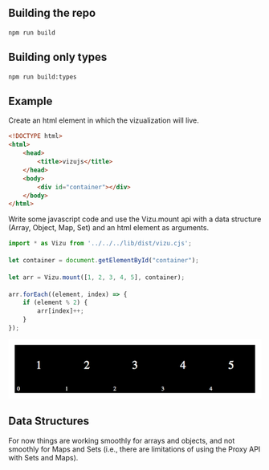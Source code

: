 ## Building the repo

```shell
npm run build
```

## Building only types

```shell
npm run build:types
```

## Example

Create an html element in which the vizualization will live.
```html
<!DOCTYPE html>
<html>
    <head>
        <title>vizujs</title>
    </head>
    <body>
        <div id="container"></div>
    </body>
</html>
```

Write some javascript code and use the Vizu.mount api with a data structure (Array, Object, Map, Set) and an html element as arguments.
```javascript
import * as Vizu from '../../../lib/dist/vizu.cjs';

let container = document.getElementById("container");

let arr = Vizu.mount([1, 2, 3, 4, 5], container);

arr.forEach((element, index) => {
    if (element % 2) {
        arr[index]++;
    }
});
```

![alt text](https://github.com/metchel/vizujs/raw/master/demo.gif "Example")

## Data Structures

For now things are working smoothly for arrays and objects, and not smoothly for Maps and Sets (i.e., there are limitations of using the Proxy API with Sets and Maps).
